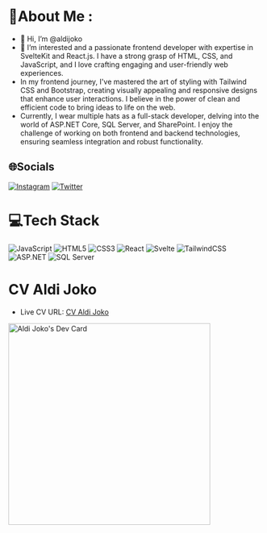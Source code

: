 # 💫About Me :
- 👋 Hi, I’m @aldijoko
- 👀 I’m interested and a passionate frontend developer with expertise in SvelteKit and React.js. I have a strong grasp of HTML, CSS, and JavaScript, and I love crafting engaging and user-friendly web experiences.
- In my frontend journey, I've mastered the art of styling with Tailwind CSS and Bootstrap, creating visually appealing and responsive designs that enhance user interactions. I believe in the power of clean and efficient code to bring ideas to life on the web.
- Currently, I wear multiple hats as a full-stack developer, delving into the world of ASP.NET Core, SQL Server, and SharePoint. I enjoy the challenge of working on both frontend and backend technologies, ensuring seamless integration and robust functionality.

## 🌐Socials
[![Instagram](https://img.shields.io/badge/Instagram-%23E4405F.svg?logo=Instagram&logoColor=white)](https://instagram.com/aldijoko_aljok) [![Twitter](https://img.shields.io/badge/Twitter-%231DA1F2.svg?logo=Twitter&logoColor=white)](https://twitter.com/aldijokosp) 

# 💻Tech Stack
![JavaScript](https://img.shields.io/badge/javascript-%23323330.svg?style=for-the-badge&logo=javascript&logoColor=%23F7DF1E) ![HTML5](https://img.shields.io/badge/html5-%23E34F26.svg?style=for-the-badge&logo=html5&logoColor=white) ![CSS3](https://img.shields.io/badge/css3-%231572B6.svg?style=for-the-badge&logo=css3&logoColor=white) ![React](https://img.shields.io/badge/react-%2320232a.svg?style=for-the-badge&logo=react&logoColor=%2361DAFB) ![Svelte](https://img.shields.io/badge/svelte-%23f1413d.svg?style=for-the-badge&logo=svelte&logoColor=white) ![TailwindCSS](https://img.shields.io/badge/tailwindcss-%2338B2AC.svg?style=for-the-badge&logo=tailwind-css&logoColor=white) ![ASP.NET](https://img.shields.io/badge/ASP.NET-%23323330.svg?style=for-the-badge&logo=.net&logoColor=%5C%2343853D) ![SQL Server](https://img.shields.io/badge/SQL%20Server-%23E34F26.svg?style=for-the-badge&logo=microsoft-sql-server&logoColor=%5C%23CC2927)

# CV Aldi Joko

- Live CV URL: [CV Aldi Joko](https://aldijokocv.netlify.app/)


<a href="https://app.daily.dev/aldijoko"><img src="https://api.daily.dev/devcards/0a576bdd52fe4c4ca8bdd5528881a074.png?r=0yy" width="400" alt="Aldi Joko's Dev Card"/></a>
